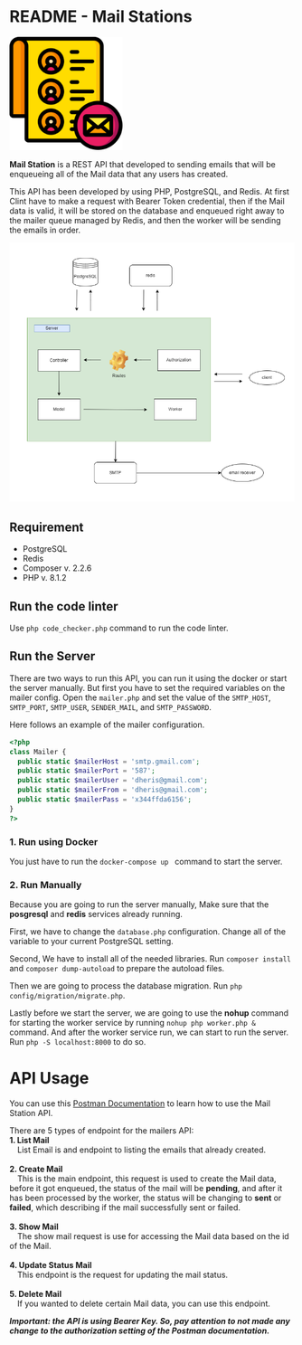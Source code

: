 # README - Mail Stations
<img src="./images/mail.png" width="200" />

**Mail Station** is a REST API that developed to sending emails that will be enqueueing all  of the Mail data that any users has created.

This API has been developed by using PHP, PostgreSQL, and Redis. At first Clint have to make a request with Bearer Token credential, then if the Mail data is valid, it will be stored on the database and enqueued right away to the mailer queue managed by Redis, and then the worker will be sending the emails in order.

<img src="./images/design.png" width="800" />

## Requirement
  - PostgreSQL
  - Redis
  - Composer v. 2.2.6
  - PHP v. 8.1.2


## Run the code linter
Use ```php code_checker.php``` command to run the code linter.

## Run the Server
There are two ways to run this API, you can run it using the docker or start the server manually. But first you have to set the required variables on the mailer config. Open the ```mailer.php``` and set the value of the ```SMTP_HOST```, ```SMTP_PORT```, ```SMTP_USER```, ```SENDER_MAIL```, and ```SMTP_PASSWORD```.

Here follows an example of the mailer configuration.
```php
<?php
class Mailer {
  public static $mailerHost = 'smtp.gmail.com';
  public static $mailerPort = '587';
  public static $mailerUser = 'dheris@gmail.com';
  public static $mailerFrom = 'dheris@gmail.com';
  public static $mailerPass = 'x344ffda6156';
}
?>
```

### 1. Run using Docker
You just have to run the ```docker-compose up ``` command to start the server.

### 2. Run Manually
Because you are going to run the server manually, Make sure that the **posgresql** and **redis** services already running.

First, we have to change the ```database.php``` configuration. Change all of the variable to your current PostgreSQL setting.

Second, We have to install all of the needed libraries. Run ```composer install``` and ```composer dump-autoload``` to prepare the autoload files.

Then we are going to process the database migration. Run ```php config/migration/migrate.php```.

Lastly before we start the server, we are going to use the **nohup** command for starting the worker service by running ```nohup php worker.php &``` command. And after the worker service run, we can start to run the server. Run ```php -S localhost:8000``` to do so.

# API Usage
You can use this [Postman Documentation](https://www.postman.com/planetary-desert-155889/workspace/mail-stations/collection/18529314-fb82c898-a18a-4838-8a6b-3bb59fb1ceb7?action=share&creator=18529314&active-environment=18529314-131bdcfb-9ce3-48ca-bb25-72da2edc1294) to learn how to use the Mail Station API.

There are 5 types of endpoint for the mailers API:
<br>
**1. List Mail**
<br>
  &emsp;List Email is and endpoint to listing the emails that already created.
<br>
<br>
**2. Create Mail**
<br>
  &emsp;This is the main endpoint, this request is used to create the Mail data, before it got enqueued, the status of the mail will be **pending**, and after it has been processed by the worker, the status will be changing to **sent** or **failed**, which describing if the mail successfully sent or failed.
<br>
<br>
**3. Show Mail**
<br>
  &emsp;The show mail request is use for accessing the Mail data based on the id of the Mail.
<br>
<br>
**4. Update Status Mail**
<br>
  &emsp;This endpoint is the request for updating the mail status.
<br>
<br>
**5. Delete Mail**
<br>
  &emsp;If you wanted to delete certain Mail data, you can use this endpoint.

***Important: the API is using Bearer Key. So, pay attention to not made any change to the authorization setting of the Postman documentation.***